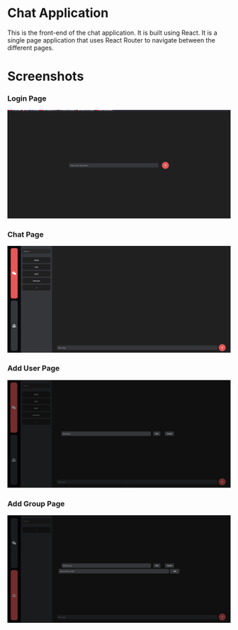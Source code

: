 # Chat Application

This is the front-end of the chat application. It is built using React. It is a single page application that uses React Router to navigate between the different pages.

# Screenshots

### Login Page

![Login Page](Screenshots/Login.png)

### Chat Page

![Chat Page](Screenshots/ChatPage.png)

### Add User Page

![Add User Page](Screenshots/AddUserPage.png)

### Add Group Page

![Create Group Page](Screenshots/CreateGroupPage.png)
